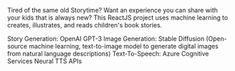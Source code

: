 Tired of the same old Storytime? Want an experience you can share with your kids that is always new?
This ReactJS project uses machine learning to creates, illustrates, and reads children's book stories.

Story Generation: OpenAI GPT-3
Image Generation: Stable Diffusion (Open-source machine learning, text-to-image model to generate digital images from natural language descriptions)
Text-To-Speech: Azure Cognitive Services Neural TTS APIs
